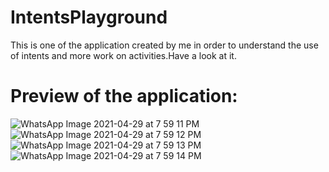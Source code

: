 # IntentsPlayground
This is one of the application created by me in order to understand the use of intents and more work on activities.Have a look at it.

# Preview of the application:

![WhatsApp Image 2021-04-29 at 7 59 11 PM](https://user-images.githubusercontent.com/66621092/116585698-47088180-a936-11eb-80fc-03e93a838aef.jpeg)
![WhatsApp Image 2021-04-29 at 7 59 12 PM](https://user-images.githubusercontent.com/66621092/116585704-4839ae80-a936-11eb-9502-eec46663b1a1.jpeg)
![WhatsApp Image 2021-04-29 at 7 59 13 PM](https://user-images.githubusercontent.com/66621092/116585712-4a037200-a936-11eb-985f-3cdde22f5e98.jpeg)
![WhatsApp Image 2021-04-29 at 7 59 14 PM](https://user-images.githubusercontent.com/66621092/116585721-4d96f900-a936-11eb-8eeb-6a8b43161100.jpeg)
